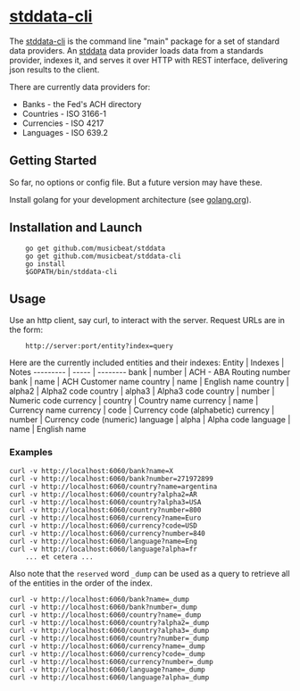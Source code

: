 # [stddata-cli](https://github.com/musicbeat/stddata-cli)

The [stddata-cli](https://github.com/musicbeat/stddata-cli) is the command line "main" package for a set of standard data providers. An [stddata](https://github.com/musicbeat/stddata) data provider loads data from a standards provider, indexes it, and serves it over HTTP with REST interface, delivering json results to the client.

There are currently data providers for:

 * Banks - the Fed's ACH directory
 * Countries - ISO 3166-1
 * Currencies - ISO 4217
 * Languages - ISO 639.2

## Getting Started

So far, no options or config file. But a future version may have
these.

Install golang for your development architecture (see [golang.org](http://golang.org)).

## Installation and Launch
```
	go get github.com/musicbeat/stddata
	go get github.com/musicbeat/stddata-cli
	go install
	$GOPATH/bin/stddata-cli
```
## Usage
Use an http client, say curl, to interact with the server. Request URLs are in the form:
```
    http://server:port/entity?index=query
```
Here are the currently included entities and their indexes:
  Entity      | Indexes | Notes
  --------- | ----- | --------
  bank  | number | ACH - ABA Routing number
  bank  | name   | ACH Customer name
  country | name | English name
  country | alpha2 | Alpha2 code
  country | alpha3 | Alpha3 code
  country | number | Numeric code
  currency | country | Country name
  currency | name | Currency name
  currency | code | Currency code (alphabetic)
  currency | number | Currency code (numeric)
  language | alpha | Alpha code
  language | name | English name

### Examples
```
curl -v http://localhost:6060/bank?name=X
curl -v http://localhost:6060/bank?number=271972899
curl -v http://localhost:6060/country?name=argentina
curl -v http://localhost:6060/country?alpha2=AR
curl -v http://localhost:6060/country?alpha3=USA
curl -v http://localhost:6060/country?number=800
curl -v http://localhost:6060/currency?name=Euro
curl -v http://localhost:6060/currency?code=USD
curl -v http://localhost:6060/currency?number=840
curl -v http://localhost:6060/language?name=Eng
curl -v http://localhost:6060/language?alpha=fr
	... et cetera ...
```

Also note that the `reserved` word `_dump` can be used as a query to retrieve all of the entities in the order of the index.

```
curl -v http://localhost:6060/bank?name=_dump
curl -v http://localhost:6060/bank?number=_dump
curl -v http://localhost:6060/country?name=_dump
curl -v http://localhost:6060/country?alpha2=_dump
curl -v http://localhost:6060/country?alpha3=_dump
curl -v http://localhost:6060/country?number=_dump
curl -v http://localhost:6060/currency?name=_dump
curl -v http://localhost:6060/currency?code=_dump
curl -v http://localhost:6060/currency?number=_dump
curl -v http://localhost:6060/language?name=_dump
curl -v http://localhost:6060/language?alpha=_dump
```
